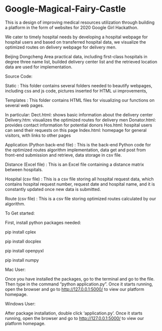 # Google-Magical-Fairy-Castle
This is a design of improving medical resources utilization through building a platform in the form of websites for 2020 Google Girl Hackathon. 

We cater to timely hospital needs by developing a hospital webpage for hospital users and based on transferred hospital data, we visualize the optimized routes on delivery webpage for delivery men.  

Beijing Dongcheng Area practical data, including first-class hospitals in degree three name list, builded delivery center list and the retrieved location data are used for implementation. 

Source Code:

Static : This folder contains several folders needed to beautify webpages, including css and js code, pictures inserted for HTML ui improvements, 

Templates : This folder contains HTML files for visualizing our functions on several web pages.

In particular:
Dect.html: shows basic information about the delivery center
Delivery.htm:  visualizes the optimized routes for delivery men
Donator.html: provides contact information for potential donors
Hos.html: hospital users can send their requests on this page
Index.html: homepage for general visitors, with links to other pages

Application (Python back-end file) : This is the back-end Python code for the optimized routes algorithm implementation, data get and post from front-end submission and retrieve, data storage in csv file.   

Distance (Excel file) : This is an Excel file containing a distance matrix between hospitals. 

Hospital (csv file) : This is a csv file storing all hospital request data, which contains hospital request number, request date and hospital name, and it is constantly updated once new data is submitted. 

Route (csv file) : This is a csv file storing optimized routes calculated by our algorithm. 


To Get started: 

First, install python packages needed:

pip install cplex

pip install docplex

pip install openpyxl

pip install numpy


Mac User:

Once you have installed the packages, go to the terminal and go to the file. Then type in the command “python application.py”. Once it starts running, open the browser and go to http://127.0.0.1:5000/ to view our platform homepage.

Windows User:

After package installation, double click ‘application.py’. Once it starts running, open the browser and go to http://127.0.0.1:5000/ to view our platform homepage. 
